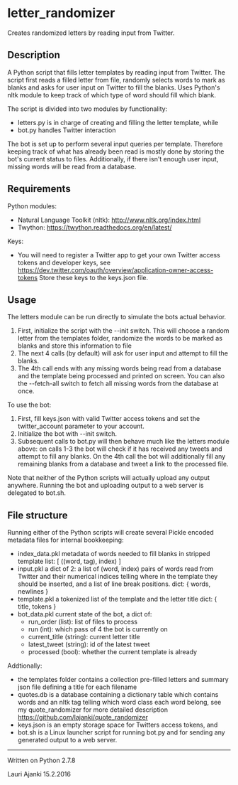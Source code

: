 # letter_randomizer
Creates randomized letters by reading input from Twitter.

## Description

A Python script that fills letter templates by reading input from Twitter. The script
first reads a filled letter from file, randomly selects words to mark as blanks and
asks for user input on Twitter to fill the blanks. Uses Python's nltk module to keep track of
which type of word should fill which blank.

The script is divided into two modules by functionality:
 * letters.py is in charge of creating and filling the letter template, while
 * bot.py handles Twitter interaction

The bot is set up to perform several input queries per template. Therefore keeping track of what
has already been read is mostly done by storing the bot's current status to files. Additionally, if there isn't
enough user input, missing words will be read from a database.

## Requirements

Python modules:
 * Natural Language Toolkit (nltk):
     http://www.nltk.org/index.html
 * Twython:
     https://twython.readthedocs.org/en/latest/

Keys:
 * You will need to register a Twitter app to get your own Twitter access tokens and developer keys, see https://dev.twitter.com/oauth/overview/application-owner-access-tokens Store these keys to the keys.json file.   


## Usage

The letters module can be run directly to simulate the bots actual behavior.
 1. First, initialize the script with the --init switch. This will choose a random letter from the
 templates folder, randomize the words to be marked as blanks and store this information to file
 2. The next 4 calls (by default) will ask for user input and attempt to fill the blanks.
 3. The 4th call ends with any missing words being read from a database and the template being processed and
 printed on screen. You can also the --fetch-all switch to fetch all missing words from the database at once.
 
To use the bot:
  1. First, fill keys.json with valid Twitter access tokens and set the twitter_account parameter to your account.
  2. Initialize the bot with --init switch.
  3. Subsequent calls to bot.py will then behave much like the letters module above: on calls 1-3 the bot will check
 if it has received any tweets and attempt to fill any blanks. On the 4th call the bot will additionally fill any remaining
 blanks from a database and tweet a link to the processed file.
 
 Note that neither of the Python scripts will actually upload any output anywhere. Running the bot and uploading
 output to a web server is delegated to bot.sh.
 

## File structure

Running either of the Python scripts will create several Pickle encoded metadata files for internal bookkeeping:
 * index_data.pkl
   metadata of words needed to fill blanks in stripped template
   list: [ ((word, tag), index) ]
 * input.pkl
   a dict of 2: a list of (word, index) pairs of words read from Twitter and their numerical indices
   telling where in the template they should be inserted, and a list of line break positions.
   dict: { words, newlines }
 * template.pkl
   a tokenized list of the template and the letter title
   dict: { title, tokens }
 * bot_data.pkl
   current state of the bot, a dict of: 
   * run_order (list): list of files to process
   * run (int): which pass of 4 the bot is currently on
   * current_title (string): current letter title 
   * latest_tweet (string): id of the latest tweet
   * processed (bool): whether the current template is already

Addtionally:
  * the templates folder contains a collection pre-filled letters and summary json file defining
a title for each filename
  * quotes.db is a database containing a dictionary table which contains words and an nltk tag
    telling which word class each word belong, see my quote_randomizer for more detailed description https://github.com/lajanki/quote_randomizer
  * keys.json is an empty storage space for Twitters access tokens, and
  * bot.sh is a Linux launcher script for running bot.py and for sending any generated output to a web server.




___
Written on Python 2.7.8

Lauri Ajanki 15.2.2016

